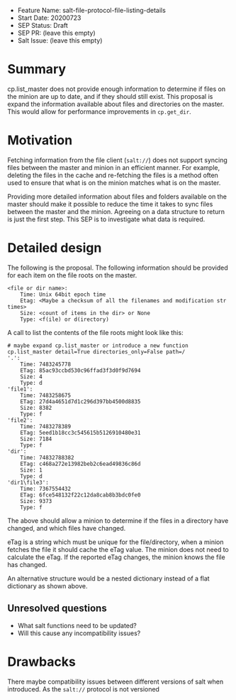 - Feature Name: salt-file-protocol-file-listing-details
- Start Date: 20200723
- SEP Status: Draft
- SEP PR: (leave this empty)
- Salt Issue: (leave this empty)

# Summary
[summary]: #summary

cp.list_master does not provide enough information to determine if files on the
minion are up to date, and if they should still exist. This proposal is expand
the information available about files and directories on the master. This would
allow for performance improvements in ``cp.get_dir``.

# Motivation
[motivation]: #motivation

Fetching information from the file client (``salt://``) does not support syncing
files between the master and minion in an efficient manner. For example,
deleting the files in the cache and re-fetching the files is a method often used
to ensure that what is on the minion matches what is on the master.

Providing more detailed information about files and folders available on the
master should make it possible to reduce the time it takes to sync files between
the master and the minion. Agreeing on a data structure to return is just the
first step. This SEP is to investigate what data is required.

# Detailed design
[design]: #detailed-design

The following is the proposal. The following information should be provided for
each item on the file roots on the master.
```
<file or dir name>:
    Time: Unix 64bit epoch time
    Etag: <Maybe a checksum of all the filenames and modification str times>
    Size: <count of items in the dir> or None
    Type: <f(ile) or d(irectory)
```
A call to list the contents of the file roots might look like this:
```
# maybe expand cp.list_master or introduce a new function
cp.list_master detail=True directories_only=False path=/
'.':
    Time: 7483245778
    ETag: 85ac93ccbd530c96ffad3f3d0f9d7694
    Size: 4
    Type: d
'file1':
    Time: 7483258675
    ETag: 27d4a4651d7d1c296d397bb4500d8835
    Size: 8382
    Type: f
'file2':
    Time: 7483278389
    ETag: 5eed1b18cc3c545615b5126910480e31
    Size: 7184
    Type: f
'dir':
    Time: 74832788382
    ETag: c468a272e13982beb2c6ead49836c86d
    Size: 1
    Type: d
'dir1\file3':
    Time: 7367554432
    ETag: 6fce548132f22c12da8cab8b3bdc0fe0
    Size: 9373
    Type: f
```
The above should allow a minion to determine if the files in a directory have
changed, and which files have changed.

eTag is a string which must be unique for the file/directory, when a minion
fetches the file it should cache the eTag value. The minion does not need to
calculate the eTag. If the reported eTag changes, the minion knows the file has
changed.

An alternative structure would be a nested dictionary instead of a flat
dictionary as shown above.

## Unresolved questions
[unresolved]: #unresolved-questions

- What salt functions need to be updated?
- Will this cause any incompatibility issues?

# Drawbacks
[drawbacks]: #drawbacks

There maybe compatibility issues between different versions of salt when
introduced. As the ``salt://`` protocol is not versioned
